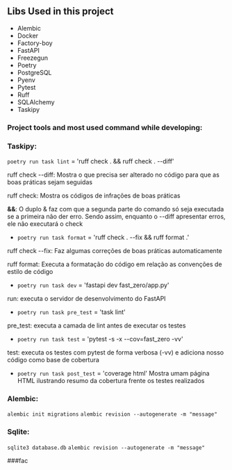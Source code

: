 ## Libs Used in this project
- Alembic
- Docker
- Factory-boy
- FastAPI
- Freezegun
- Poetry
- PostgreSQL
- Pyenv
- Pytest
- Ruff
- SQLAlchemy
- Taskipy

### Project tools and most used command while developing:
### Taskipy:

`poetry run task lint` = 'ruff check . && ruff check . --diff'

ruff check --diff: Mostra o que precisa ser alterado no código para que as boas práticas sejam seguidas

ruff check: Mostra os códigos de infrações de boas práticas

**&&**: O duplo & faz com que a segunda parte do comando só seja executada se a primeira não der erro. Sendo assim, enquanto o --diff apresentar erros, ele não executará o check

- `poetry run task format` = 'ruff check . --fix && ruff format .'

ruff check --fix: Faz algumas correções de boas práticas automaticamente

ruff format: Executa a formatação do código em relação as convenções de estilo de código

- `poetry run task dev` = 'fastapi dev fast_zero/app.py'

run: executa o servidor de desenvolvimento do FastAPI


- `poetry run task pre_test` = 'task lint'

pre_test: executa a camada de lint antes de executar os testes


- `poetry run task test` = 'pytest -s -x --cov=fast_zero -vv'

test: executa os testes com pytest de forma verbosa (-vv) e adiciona nosso código como base de cobertura

- `poetry run task post_test` = 'coverage html'
Mostra umam página HTML ilustrando resumo da cobertura frente os testes realizados

### Alembic:
 `alembic init migrations`
 `alembic revision --autogenerate -m "message"`

### Sqlite:
 `sqlite3 database.db`
 `alembic revision --autogenerate -m "message"`

###fac
